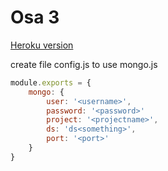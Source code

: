 # Osa 3
[Heroku version](https://pacific-reef-66745.herokuapp.com/)

create file config.js to use mongo.js
```javascript
module.exports = {
    mongo: {
        user: '<username>',
        password: '<password>'
        project: '<projectname>',
        ds: 'ds<something>',
        port: '<port>'
    }
}
```